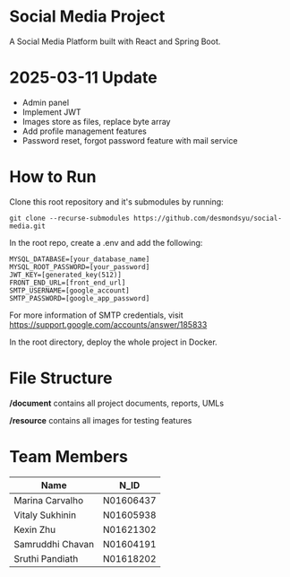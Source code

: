# Social Media Project
A Social Media Platform built with React and Spring Boot.

# 2025-03-11 Update
- Admin panel
- Implement JWT
- Images store as files, replace byte array
- Add profile management features
- Password reset, forgot password feature with mail service

# How to Run
Clone this root repository and it's submodules by running: 

```
git clone --recurse-submodules https://github.com/desmondsyu/social-media.git
```

In the root repo, create a .env and add the following: 

```
MYSQL_DATABASE=[your_database_name] 
MYSQL_ROOT_PASSWORD=[your_password] 
JWT_KEY=[generated_key(512)]
FRONT_END_URL=[front_end_url]
SMTP_USERNAME=[google_account]
SMTP_PASSWORD=[google_app_password]
```

For more information of SMTP credentials, visit https://support.google.com/accounts/answer/185833

In the root directory, deploy the whole project in Docker.

# File Structure
**/document** contains all project documents, reports, UMLs

**/resource** contains all images for testing features

# Team Members
| Name | N_ID |
| ----------- | ----------- |
| Marina Carvalho | N01606437 |
| Vitaly Sukhinin | N01605938 |
| Kexin Zhu | N01621302 |
| Samruddhi Chavan | N01604191 |
| Sruthi Pandiath | N01618202 |
